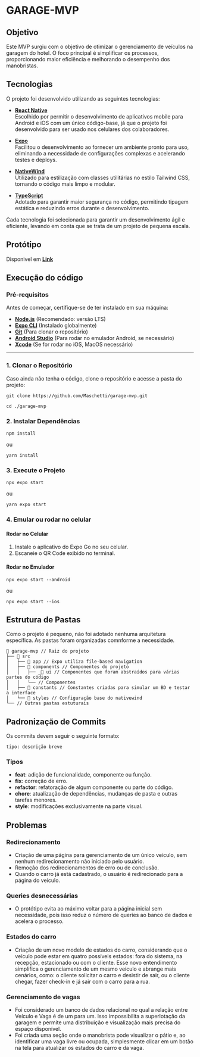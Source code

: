 # GARAGE-MVP

## Objetivo

Este MVP surgiu com o objetivo de otimizar o gerenciamento de veículos na garagem do hotel.
O foco principal é simplificar os processos, proporcionando maior eficiência e melhorando o desempenho dos manobristas.

## Tecnologias

O projeto foi desenvolvido utilizando as seguintes tecnologias:

- **[React Native](https://reactnative.dev/)**  
  Escolhido por permitir o desenvolvimento de aplicativos mobile para Android e iOS com um único código-base, já que o projeto foi desenvolvido para ser usado nos
  celulares dos colaboradores.

- **[Expo](https://expo.dev/)**  
  Facilitou o desenvolvimento ao fornecer um ambiente pronto para uso, eliminando a necessidade de configurações complexas e acelerando testes e deploys.

- **[NativeWind](https://www.nativewind.dev/)**  
  Utilizado para estilização com classes utilitárias no estilo Tailwind CSS, tornando o código mais limpo e modular.

- **[TypeScript](https://www.typescriptlang.org/)**  
  Adotado para garantir maior segurança no código, permitindo tipagem estática e reduzindo erros durante o desenvolvimento.

Cada tecnologia foi selecionada para garantir um desenvolvimento ágil e eficiente, levando em conta que se trata de um projeto de pequena escala.

## Protótipo

Disponivel em **[Link](https://expo.dev/accounts/maschetti/projects/garage-mvp/builds/fdb95975-d275-42fd-b3b3-fc1b0a3ac489)**

## Execução do código

###  Pré-requisitos  

Antes de começar, certifique-se de ter instalado em sua máquina:  

- **[Node.js](https://nodejs.org/)** (Recomendado: versão LTS)  
- **[Expo CLI](https://expo.dev/)** (Instalado globalmente)  
- **[Git](https://git-scm.com/)** (Para clonar o repositório)  
- **[Android Studio](https://developer.android.com/studio)** (Para rodar no emulador Android, se necessário)  
- **[Xcode](https://developer.apple.com/xcode/)** (Se for rodar no iOS, MacOS necessário)  

---

### 1. Clonar o Repositório  

Caso ainda não tenha o código, clone o repositório e acesse a pasta do projeto:  

```
git clone https://github.com/Maschetti/garage-mvp.git
```

```
cd ./garage-mvp
```

### 2. Instalar Dependências
```
npm install
```
ou
```
yarn install
```

### 3. Execute o Projeto

```
npx expo start
```
ou
```
yarn expo start
```

### 4. Emular ou rodar no celular

#### Rodar no Celular

1. Instale o aplicativo do Expo Go no seu celular.
2. Escaneie o QR Code exibido no terminal.

#### Rodar no Emulador

```
npx expo start --android
```
ou
```
npx expo start --ios
```

## Estrutura de Pastas

Como o projeto é pequeno, não foi adotado nenhuma arquitetura específica. As pastas foram organizadas comnforme a necessidade.

```
📂 garage-mvp // Raiz do projeto
├── 📂 src 
│   ├── 📂 app // Expo utiliza file-based navigation
│   ├── 📂 components // Componentes do projeto
│   │   ├── _📂 ui // Componentes que foram abstraídos para várias partes do código
│   │   └── // Componentes
│   ├── 📂 constants // Constantes criadas para simular um BD e testar a interface
│   └── 📂 styles // Configuração base do nativewind
└── // Outras pastas estuturais
```

## Padronização de Commits

Os commits devem seguir o seguinte formato:

```
tipo: descrição breve
```

### Tipos 
- **feat**: adição de funcionalidade, componente ou função.
- **fix**: correção de erro.
- **refactor**: refatoração de algum componente ou parte do código.
- **chore**: atualização de dependências, mudanças de pasta e outras tarefas menores.
- **style**: modificações exclusivamente na parte visual.

## Problemas

### Redirecionamento

- Criação de uma página para gerenciamento de um único veículo, sem nenhum redirecionamento não iniciado pelo usuário.
- Remoção dos redirecionamentos de erro ou de conclusão.
- Quando o carro já está cadastrado, o usuário é redirecionado para a página do veículo.

### Queries desnecessárias

- O protótipo evita ao máximo voltar para a página inicial sem necessidade, pois isso reduz o número de queries ao banco de dados e acelera o processo.

### Estados do carro

- Criação de um novo modelo de estados do carro, considerando que o veículo pode estar em quatro possíveis estados: fora do sistema, na recepção, estacionado ou com o cliente. Esse novo entendimento simplifica o gerenciamento de um mesmo veículo e abrange mais cenários, como: o cliente solicitar o carro e desistir de sair, ou o cliente chegar, fazer check-in e já sair com o carro para a rua.

### Gerenciamento de vagas

- Foi considerado um banco de dados relacional no qual a relação entre Veículo e Vaga é de um para um. Isso impossibilita a superlotação da garagem e permite uma distribuição e visualização mais precisa do espaço disponível.
- Foi criada uma seção onde o manobrista pode visualizar o pátio e, ao identificar uma vaga livre ou ocupada, simplesmente clicar em um botão na tela para atualizar os estados do carro e da vaga.

